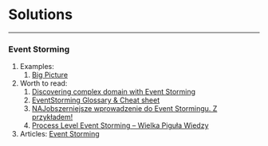 # Solutions

---
### Event Storming
1. Examples:
   1. [Big Picture](https://miro.com/app/board/uXjVMzJI3n8=/?share_link_id=308586295561)
2. Worth to read:
   1. [Discovering complex domain with Event Storming](https://solidstudio.io/blog/discovering-domain-with-event-storming)
   2. [EventStorming Glossary & Cheat sheet](https://virtualddd.com/learning-ddd/ddd-crew-eventstorming-glossary-cheat-sheet)
   3. [NAJobszerniejsze wprowadzenie do Event Stormingu. Z przykładem!](https://devstyle.pl/2020/10/12/najobszerniejsze-wprowadzenie-do-event-stormingu-z-przykladem/)
   4. [Process Level Event Storming – Wielka Piguła Wiedzy](https://devstyle.pl/2021/01/14/process-level-event-storming/)
3. Articles: [Event Storming](articles.md#event-storming)